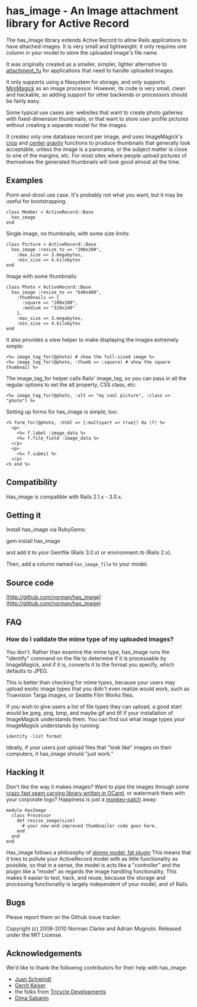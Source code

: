 # has\_image - An Image attachment library for Active Record

The has\_image library extends Active Record to allow Rails applications to have
attached images. It is very small and lightweight: it only requires one column
in your model to store the uploaded image's file name.

It was originally created as a smaller, simpler, lighter alternative to
[attachment_fu](http://github.com/technoweenie/attachment_fu) for applications
that need to handle uploaded images.

It only supports using a filesystem for storage, and only supports
[MiniMagick](http://github.com/probablycorey/mini_magick) as an image processor.
However, its code is very small, clean and hackable, so adding support for other
backends or processors should be fairly easy.

Some typical use cases are: websites that want to create photo galleries with
fixed-dimension thumbnails, or that want to store user profile pictures without
creating a separate model for the images.

It creates only one database record per image, and uses ImageMagick's
[crop](http://www.imagemagick.org/script/command-line-options.php#crop) and
[center
gravity](http://www.imagemagick.org/script/command-line-options.php#gravity)
functions to produce thumbnails that generally look acceptable, unless the image
is a panorama, or the subject matter is close to one of the margins, etc. For
most sites where people upload pictures of themselves the generated thumbnails
will look good almost all the time.

## Examples

Point-and-drool use case. It's probably not what you want, but it may be useful
for bootstrapping.

    class Member < ActiveRecord::Base
      has_image
    end

Single image, no thumbnails, with some size limits:

    class Picture < ActiveRecord::Base
      has_image :resize_to => "200x200",
        :max_size => 3.megabytes,
        :min_size => 4.kilobytes
    end

Image with some thumbnails:

    class Photo < ActiveRecord::Base
      has_image :resize_to => "640x480",
        :thumbnails => {
          :square => "200x200",
          :medium => "320x240"
        },
        :max_size => 3.megabytes,
        :min_size => 4.kilobytes
    end

It also provides a view helper to make displaying the images extremely simple:

    <%= image_tag_for(@photo) # show the full-sized image %>
    <%= image_tag_for(@photo, :thumb => :square) # show the square thumbnail %>

The image_tag_for helper calls Rails' image_tag, so you can pass in all the
regular options to set the alt property, CSS class, etc:

    <%= image_tag_for(@photo, :alt => "my cool picture", :class => "photo") %>

Setting up forms for has\_image is simple, too:

    <% form_for(@photo, :html => {:multipart => true}) do |f| %>
      <p>
        <%= f.label :image_data %>
        <%= f.file_field :image_data %>
      </p>
      <p>
        <%= f.submit %>
      </p>
    <% end %>

## Compatibility

Has\_image is compatible with Rails 2.1.x - 3.0.x.

## Getting it

Install has_image via RubyGems:

  gem install has_image

and add it to your Gemfile (Rails 3.0.x) or environment.rb (Rails 2.x).

Then, add a column named `has_image_file` to your model.

## Source code

[http://github.com/norman/has_image](http://github.com/norman/has_image)

## FAQ

### How do I validate the mime type of my uploaded images?

You don't. Rather than examine the mime type, has\_image runs the "identify"
command on the file to determine if it is processable by ImageMagick, and if it
is, converts it to the format you specify, which defaults to JPEG.

This is better than checking for mime types, because your users may upload
exotic image types that you didn't even realize would work, such as Truevision
Targa images, or Seattle Film Works files.

If you wish to give users a list of file types they can upload, a good start
would be jpeg, png, bmp, and maybe gif and ttf if your installation of
ImageMagick understands them. You can find out what image types your ImageMagick
understands by running:

    identify -list format

Ideally, if your users just upload files that "look like" images on their
computers, it has\_image should "just work."

## Hacking it

Don't like the way it makes images? Want to pipe the images through some [crazy
fast seam carving library written in
OCaml](http://eigenclass.org/hiki/seam-carving-in-ocaml), or watermark them with
your corporate logo? Happiness is just a
[monkey-patch](http://en.wikipedia.org/wiki/Monkey_patch) away:

    module HasImage
      class Processor
        def resize_image(size)
          # your new-and-improved thumbnailer code goes here.
        end
      end
    end

Has\_image follows a philosophy of [skinny model, fat
plugin](http://weblog.jamisbuck.org/2006/10/18/skinny-controller-fat-model.)
This means that it tries to pollute your ActiveRecord model with as little
functionality as possible, so that in a sense, the model is acts like a
"controller" and the plugin like a "model" as regards the image handling
functionality. This makes it easier to test, hack, and reuse, because the
storage and processing functionality is largely independent of your model, and
of Rails.

## Bugs

Please report them on the Github issue tracker.

Copyright (c) 2008-2010 Norman Clarke and Adrian Mugnolo. Released under the MIT
License.

## Acknowledgements

We'd like to thank the following contributors for their help with has\_image:

* [Juan Schwindt](http://github.com/jschwindt)
* [Gerrit Keiser](http://github.com/gerrit)
* the folks from [Tricycle Developments](http://github.com/tricycle)
* [Dima Sabanin](http://github.com/railsmonk)
